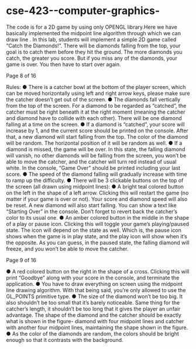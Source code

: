 # cse-423--computer-graphics-
The code is for a 2D game by using only OPENGL library.Here we have basically implemented the midpoint line algorithm through which we can draw line .
In this lab, students will implement a simple 2D game called “Catch the Diamonds!”.
There will be diamonds falling from the top, your goal is to catch them before they hit the
ground. The more diamonds you catch, the greater you score. But if you miss any of the
diamonds, your game is over. You then have to start over again.

Page 8 of 16

Rules:
● There is a catcher bowl at the bottom of the player screen, which can be moved
horizontally using left and right arrow keys, please make sure the catcher doesn’t get out
of the screen.
● The diamonds fall vertically from the top of the screen. For a diamond to be regarded as
“catched”, the catcher must be right beneath it at the right moment (meaning the catcher
and diamond have to collide with each other). There will be one diamond falling at a time
on the screen.
● If a diamond is “catched”, your score will increase by 1, and the current score should be
printed on the console. After that, a new diamond will start falling from the top. The
color of the diamond will be random. The horizontal position of it will be random as well.
● If a diamond is missed, the game will be over. In this state, the falling diamond will
vanish, no other diamonds will be falling from the screen, you won’t be able to move the
catcher, and the catcher will turn red instead of usual white. In the console, “Game Over”
should be printed including your last score.
● The speed of the diamond falling will gradually increase with time to ramp up the
difficulty.
● There will be 3 clickable buttons on the top of the screen (all drawn using midpoint
lines):
● A bright teal colored button on the left in the shape of a left arrow. Clicking this
will restart the game (no matter if your game is over or not). Your score and
diamond speed will also be reset. A new diamond will also start falling. You can
show a text like “Starting Over” in the console. Don’t forget to revert back the
catcher’s color to its usual one.
● An amber colored button in the middle in the shape of a play or pause icon.
Clicking this will toggle your game’s playing/paused state. The icon will depend
on the state as well. Which is, the pause icon shows when the game is in play
state, and the play icon will show when it’s the opposite. As you can guess, in the
paused state, the falling diamond will freeze, and you won’t be able to move the
catcher.

Page 9 of 16

● A red colored button on the right in the shape of a cross. Clicking this will print
“Goodbye” along with your score in the console, and terminate the application.
● You have to draw everything on screen using the midpoint line drawing algorithm.
With that being said, you’re only allowed to use the GL_POINTS primitive type.
● The size of the diamond won’t be too big. It also shouldn’t be too small that it’s barely
noticeable. Same thing for the catcher’s length, it shouldn’t be too long that it gives the
player an unfair advantage. The shape of the diamond and the catcher should be
exactly what is shown in the figure- diamond with four midpoint lines and catcher
with another four midpoint lines, maintaining the shape shown in the figure.
● As the color of the diamonds are random, the colors should be bright enough so that it
contrasts with the background.
